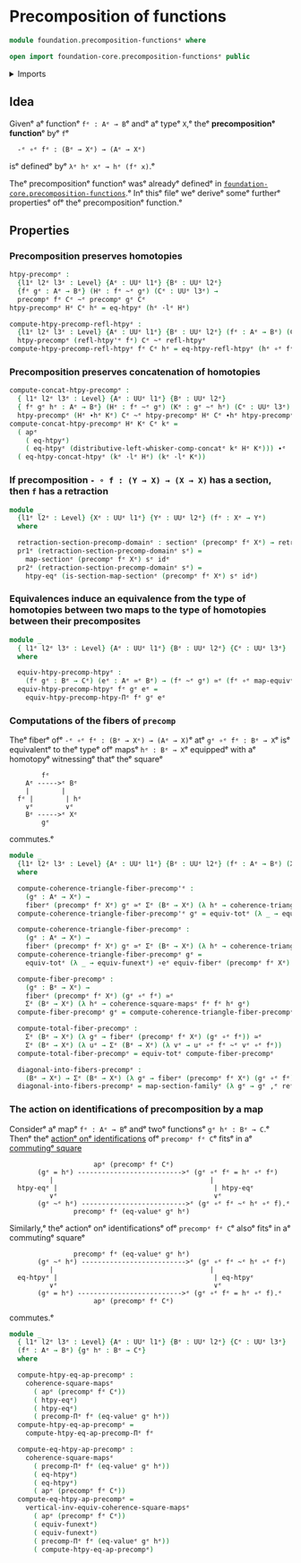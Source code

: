# Precomposition of functions

```agda
module foundation.precomposition-functionsᵉ where

open import foundation-core.precomposition-functionsᵉ public
```

<details><summary>Imports</summary>

```agda
open import foundation.action-on-identifications-functionsᵉ
open import foundation.dependent-pair-typesᵉ
open import foundation.function-extensionalityᵉ
open import foundation.precomposition-dependent-functionsᵉ
open import foundation.sectionsᵉ
open import foundation.universe-levelsᵉ
open import foundation.whiskering-homotopies-compositionᵉ

open import foundation-core.commuting-squares-of-mapsᵉ
open import foundation-core.commuting-triangles-of-mapsᵉ
open import foundation-core.equivalencesᵉ
open import foundation-core.fibers-of-mapsᵉ
open import foundation-core.function-typesᵉ
open import foundation-core.functoriality-dependent-pair-typesᵉ
open import foundation-core.homotopiesᵉ
open import foundation-core.identity-typesᵉ
open import foundation-core.retractionsᵉ
```

</details>

## Idea

Givenᵉ aᵉ functionᵉ `fᵉ : Aᵉ → B`ᵉ andᵉ aᵉ typeᵉ `X`,ᵉ theᵉ **precompositionᵉ function**ᵉ byᵉ
`f`ᵉ

```text
  -ᵉ ∘ᵉ fᵉ : (Bᵉ → Xᵉ) → (Aᵉ → Xᵉ)
```

isᵉ definedᵉ byᵉ `λᵉ hᵉ xᵉ → hᵉ (fᵉ x)`.ᵉ

Theᵉ precompositionᵉ functionᵉ wasᵉ alreadyᵉ definedᵉ in
[`foundation-core.precomposition-functions`](foundation-core.precomposition-functions.md).ᵉ
Inᵉ thisᵉ fileᵉ weᵉ deriveᵉ someᵉ furtherᵉ propertiesᵉ ofᵉ theᵉ precompositionᵉ function.ᵉ

## Properties

### Precomposition preserves homotopies

```agda
htpy-precompᵉ :
  {l1ᵉ l2ᵉ l3ᵉ : Level} {Aᵉ : UUᵉ l1ᵉ} {Bᵉ : UUᵉ l2ᵉ}
  {fᵉ gᵉ : Aᵉ → Bᵉ} (Hᵉ : fᵉ ~ᵉ gᵉ) (Cᵉ : UUᵉ l3ᵉ) →
  precompᵉ fᵉ Cᵉ ~ᵉ precompᵉ gᵉ Cᵉ
htpy-precompᵉ Hᵉ Cᵉ hᵉ = eq-htpyᵉ (hᵉ ·lᵉ Hᵉ)

compute-htpy-precomp-refl-htpyᵉ :
  {l1ᵉ l2ᵉ l3ᵉ : Level} {Aᵉ : UUᵉ l1ᵉ} {Bᵉ : UUᵉ l2ᵉ} (fᵉ : Aᵉ → Bᵉ) (Cᵉ : UUᵉ l3ᵉ) →
  htpy-precompᵉ (refl-htpy'ᵉ fᵉ) Cᵉ ~ᵉ refl-htpyᵉ
compute-htpy-precomp-refl-htpyᵉ fᵉ Cᵉ hᵉ = eq-htpy-refl-htpyᵉ (hᵉ ∘ᵉ fᵉ)
```

### Precomposition preserves concatenation of homotopies

```agda
compute-concat-htpy-precompᵉ :
  { l1ᵉ l2ᵉ l3ᵉ : Level} {Aᵉ : UUᵉ l1ᵉ} {Bᵉ : UUᵉ l2ᵉ}
  { fᵉ gᵉ hᵉ : Aᵉ → Bᵉ} (Hᵉ : fᵉ ~ᵉ gᵉ) (Kᵉ : gᵉ ~ᵉ hᵉ) (Cᵉ : UUᵉ l3ᵉ) →
  htpy-precompᵉ (Hᵉ ∙hᵉ Kᵉ) Cᵉ ~ᵉ htpy-precompᵉ Hᵉ Cᵉ ∙hᵉ htpy-precompᵉ Kᵉ Cᵉ
compute-concat-htpy-precompᵉ Hᵉ Kᵉ Cᵉ kᵉ =
  ( apᵉ
    ( eq-htpyᵉ)
    ( eq-htpyᵉ (distributive-left-whisker-comp-concatᵉ kᵉ Hᵉ Kᵉ))) ∙ᵉ
  ( eq-htpy-concat-htpyᵉ (kᵉ ·lᵉ Hᵉ) (kᵉ ·lᵉ Kᵉ))
```

### If precomposition `- ∘ f : (Y → X) → (X → X)` has a section, then `f` has a retraction

```agda
module _
  {l1ᵉ l2ᵉ : Level} {Xᵉ : UUᵉ l1ᵉ} {Yᵉ : UUᵉ l2ᵉ} (fᵉ : Xᵉ → Yᵉ)
  where

  retraction-section-precomp-domainᵉ : sectionᵉ (precompᵉ fᵉ Xᵉ) → retractionᵉ fᵉ
  pr1ᵉ (retraction-section-precomp-domainᵉ sᵉ) =
    map-sectionᵉ (precompᵉ fᵉ Xᵉ) sᵉ idᵉ
  pr2ᵉ (retraction-section-precomp-domainᵉ sᵉ) =
    htpy-eqᵉ (is-section-map-sectionᵉ (precompᵉ fᵉ Xᵉ) sᵉ idᵉ)
```

### Equivalences induce an equivalence from the type of homotopies between two maps to the type of homotopies between their precomposites

```agda
module _
  { l1ᵉ l2ᵉ l3ᵉ : Level} {Aᵉ : UUᵉ l1ᵉ} {Bᵉ : UUᵉ l2ᵉ} {Cᵉ : UUᵉ l3ᵉ}
  where

  equiv-htpy-precomp-htpyᵉ :
    (fᵉ gᵉ : Bᵉ → Cᵉ) (eᵉ : Aᵉ ≃ᵉ Bᵉ) → (fᵉ ~ᵉ gᵉ) ≃ᵉ (fᵉ ∘ᵉ map-equivᵉ eᵉ ~ᵉ gᵉ ∘ᵉ map-equivᵉ eᵉ)
  equiv-htpy-precomp-htpyᵉ fᵉ gᵉ eᵉ =
    equiv-htpy-precomp-htpy-Πᵉ fᵉ gᵉ eᵉ
```

### Computations of the fibers of `precomp`

Theᵉ fiberᵉ ofᵉ `-ᵉ ∘ᵉ fᵉ : (Bᵉ → Xᵉ) → (Aᵉ → X)`ᵉ atᵉ `gᵉ ∘ᵉ fᵉ : Bᵉ → X`ᵉ isᵉ equivalentᵉ to theᵉ
typeᵉ ofᵉ mapsᵉ `hᵉ : Bᵉ → X`ᵉ equippedᵉ with aᵉ homotopyᵉ witnessingᵉ thatᵉ theᵉ squareᵉ

```text
        fᵉ
    Aᵉ ----->ᵉ Bᵉ
    |        |
  fᵉ |        | hᵉ
    ∨ᵉ        ∨ᵉ
    Bᵉ ----->ᵉ Xᵉ
        gᵉ
```

commutes.ᵉ

```agda
module _
  {l1ᵉ l2ᵉ l3ᵉ : Level} {Aᵉ : UUᵉ l1ᵉ} {Bᵉ : UUᵉ l2ᵉ} (fᵉ : Aᵉ → Bᵉ) (Xᵉ : UUᵉ l3ᵉ)
  where

  compute-coherence-triangle-fiber-precomp'ᵉ :
    (gᵉ : Aᵉ → Xᵉ) →
    fiberᵉ (precompᵉ fᵉ Xᵉ) gᵉ ≃ᵉ Σᵉ (Bᵉ → Xᵉ) (λ hᵉ → coherence-triangle-maps'ᵉ gᵉ hᵉ fᵉ)
  compute-coherence-triangle-fiber-precomp'ᵉ gᵉ = equiv-totᵉ (λ _ → equiv-funextᵉ)

  compute-coherence-triangle-fiber-precompᵉ :
    (gᵉ : Aᵉ → Xᵉ) →
    fiberᵉ (precompᵉ fᵉ Xᵉ) gᵉ ≃ᵉ Σᵉ (Bᵉ → Xᵉ) (λ hᵉ → coherence-triangle-mapsᵉ gᵉ hᵉ fᵉ)
  compute-coherence-triangle-fiber-precompᵉ gᵉ =
    equiv-totᵉ (λ _ → equiv-funextᵉ) ∘eᵉ equiv-fiberᵉ (precompᵉ fᵉ Xᵉ) gᵉ

  compute-fiber-precompᵉ :
    (gᵉ : Bᵉ → Xᵉ) →
    fiberᵉ (precompᵉ fᵉ Xᵉ) (gᵉ ∘ᵉ fᵉ) ≃ᵉ
    Σᵉ (Bᵉ → Xᵉ) (λ hᵉ → coherence-square-mapsᵉ fᵉ fᵉ hᵉ gᵉ)
  compute-fiber-precompᵉ gᵉ = compute-coherence-triangle-fiber-precompᵉ (gᵉ ∘ᵉ fᵉ)

  compute-total-fiber-precompᵉ :
    Σᵉ (Bᵉ → Xᵉ) (λ gᵉ → fiberᵉ (precompᵉ fᵉ Xᵉ) (gᵉ ∘ᵉ fᵉ)) ≃ᵉ
    Σᵉ (Bᵉ → Xᵉ) (λ uᵉ → Σᵉ (Bᵉ → Xᵉ) (λ vᵉ → uᵉ ∘ᵉ fᵉ ~ᵉ vᵉ ∘ᵉ fᵉ))
  compute-total-fiber-precompᵉ = equiv-totᵉ compute-fiber-precompᵉ

  diagonal-into-fibers-precompᵉ :
    (Bᵉ → Xᵉ) → Σᵉ (Bᵉ → Xᵉ) (λ gᵉ → fiberᵉ (precompᵉ fᵉ Xᵉ) (gᵉ ∘ᵉ fᵉ))
  diagonal-into-fibers-precompᵉ = map-section-familyᵉ (λ gᵉ → gᵉ ,ᵉ reflᵉ)
```

### The action on identifications of precomposition by a map

Considerᵉ aᵉ mapᵉ `fᵉ : Aᵉ → B`ᵉ andᵉ twoᵉ functionsᵉ `gᵉ hᵉ : Bᵉ → C`.ᵉ Thenᵉ theᵉ
[actionᵉ onᵉ identifications](foundation.action-on-identifications-functions.mdᵉ)
ofᵉ `precompᵉ fᵉ C`ᵉ fitsᵉ in aᵉ
[commutingᵉ square](foundation-core.commuting-squares-of-maps.mdᵉ)

```text
                     apᵉ (precompᵉ fᵉ Cᵉ)
       (gᵉ = hᵉ) -------------------------->ᵉ (gᵉ ∘ᵉ fᵉ = hᵉ ∘ᵉ fᵉ)
          |                                       |
  htpy-eqᵉ |                                       | htpy-eqᵉ
          ∨ᵉ                                       ∨ᵉ
       (gᵉ ~ᵉ hᵉ) -------------------------->ᵉ (gᵉ ∘ᵉ fᵉ ~ᵉ hᵉ ∘ᵉ f).ᵉ
                precompᵉ fᵉ (eq-valueᵉ gᵉ hᵉ)
```

Similarly,ᵉ theᵉ actionᵉ onᵉ identificationsᵉ ofᵉ `precompᵉ fᵉ C`ᵉ alsoᵉ fitsᵉ in aᵉ
commutingᵉ squareᵉ

```text
                precompᵉ fᵉ (eq-valueᵉ gᵉ hᵉ)
       (gᵉ ~ᵉ hᵉ) -------------------------->ᵉ (gᵉ ∘ᵉ fᵉ ~ᵉ hᵉ ∘ᵉ fᵉ)
          |                                       |
  eq-htpyᵉ |                                       | eq-htpyᵉ
          ∨ᵉ                                       ∨ᵉ
       (gᵉ = hᵉ) -------------------------->ᵉ (gᵉ ∘ᵉ fᵉ = hᵉ ∘ᵉ f).ᵉ
                     apᵉ (precompᵉ fᵉ Cᵉ)
```

commutes.ᵉ

```agda
module _
  { l1ᵉ l2ᵉ l3ᵉ : Level} {Aᵉ : UUᵉ l1ᵉ} {Bᵉ : UUᵉ l2ᵉ} {Cᵉ : UUᵉ l3ᵉ}
  (fᵉ : Aᵉ → Bᵉ) {gᵉ hᵉ : Bᵉ → Cᵉ}
  where

  compute-htpy-eq-ap-precompᵉ :
    coherence-square-mapsᵉ
      ( apᵉ (precompᵉ fᵉ Cᵉ))
      ( htpy-eqᵉ)
      ( htpy-eqᵉ)
      ( precomp-Πᵉ fᵉ (eq-valueᵉ gᵉ hᵉ))
  compute-htpy-eq-ap-precompᵉ =
    compute-htpy-eq-ap-precomp-Πᵉ fᵉ

  compute-eq-htpy-ap-precompᵉ :
    coherence-square-mapsᵉ
      ( precomp-Πᵉ fᵉ (eq-valueᵉ gᵉ hᵉ))
      ( eq-htpyᵉ)
      ( eq-htpyᵉ)
      ( apᵉ (precompᵉ fᵉ Cᵉ))
  compute-eq-htpy-ap-precompᵉ =
    vertical-inv-equiv-coherence-square-mapsᵉ
      ( apᵉ (precompᵉ fᵉ Cᵉ))
      ( equiv-funextᵉ)
      ( equiv-funextᵉ)
      ( precomp-Πᵉ fᵉ (eq-valueᵉ gᵉ hᵉ))
      ( compute-htpy-eq-ap-precompᵉ)
```